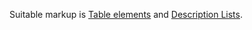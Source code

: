 Suitable markup is [Table elements](https://developer.mozilla.org/en-US/docs/Web/HTML/Element#table_content) and [Description Lists](https://developer.mozilla.org/en-US/docs/Web/HTML/Element/dl).

<script>
/* To open external links in new window */
Array.from(document.links)
  .filter(link => link.hostname != window.location.hostname)
  .forEach(link => link.target = '_blank');
</script>
